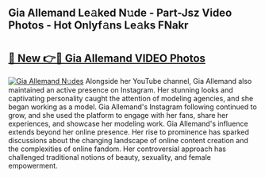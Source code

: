 ## Gia Allemand Le𝚊ked N𝚞de - Part-Jsz Video Photos - Hot Onlyf𝚊ns Le𝚊ks FNakr

# <h2><a href="http://ab94335.deff.icu/?id=Gia+Allemand">🔗 New 👉🔴 Gia Allemand VIDEO Photos</a></h2>

[![Gia Allemand N𝚞des](https://i.imgur.com/rIISA9y.gif)](http://ab94335.deff.icu/?id=Gia+Allemand)
Alongside her YouTube channel, Gia Allemand also maintained an active presence on Instagram. Her stunning looks and captivating personality caught the attention of modeling agencies, and she began working as a model. Gia Allemand's Instagram following continued to grow, and she used the platform to engage with her fans, share her experiences, and showcase her modeling work. Gia Allemand's influence extends beyond her online presence. Her rise to prominence has sparked discussions about the changing landscape of online content creation and the complexities of online fandom. Her controversial approach has challenged traditional notions of beauty, sexuality, and female empowerment.
